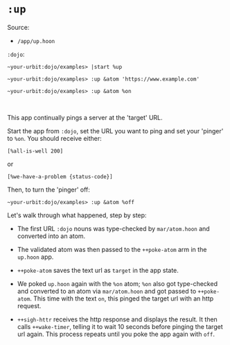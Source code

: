 # `:up`

Source:

* `/app/up.hoon`

`:dojo`:

    ~your-urbit:dojo/examples> |start %up

    ~your-urbit:dojo/examples> :up &atom 'https://www.example.com'

    ~your-urbit:dojo/examples> :up &atom %on

<br />    

This app continually pings a server at the 'target' URL.

Start the app from `:dojo`, set the URL you want to ping and set your 'pinger' to `%on`. You should receive either:

    [%all-is-well 200]

or

    [%we-have-a-problem {status-code}]

Then, to turn the 'pinger' off:

    ~your-urbit:dojo/examples> :up &atom %off

Let's walk through what happened, step by step:

* The first URL `:dojo` nouns was type-checked by `mar/atom.hoon` and converted into an atom.

* The validated atom was then passed to the `++poke-atom` arm in the `up.hoon` app.

* `++poke-atom` saves the text url as `target` in the app state.

* We poked `up.hoon` again with the `%on` atom; `%on` also got type-checked and converted to an atom via `mar/atom.hoon` and got passed to `++poke-atom`. This time with the text `on`, this pinged the target url with an http request.

* `++sigh-httr` receives the http response and displays the result. It then calls `++wake-timer`, telling it to wait 10 seconds before pinging the target url again. This process repeats until you poke the app again with `off`.

